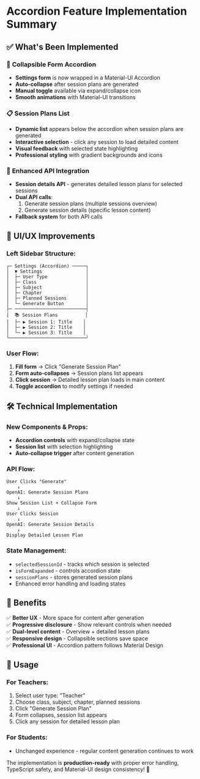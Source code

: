 # Accordion Feature Implementation Summary

## ✅ What's Been Implemented

### 🎯 **Collapsible Form Accordion**

- **Settings form** is now wrapped in a Material-UI Accordion
- **Auto-collapse** after session plans are generated
- **Manual toggle** available via expand/collapse icon
- **Smooth animations** with Material-UI transitions

### 📋 **Session Plans List**

- **Dynamic list** appears below the accordion when session plans are generated
- **Interactive selection** - click any session to load detailed content
- **Visual feedback** with selected state highlighting
- **Professional styling** with gradient backgrounds and icons

### 🔄 **Enhanced API Integration**

- **Session details API** - generates detailed lesson plans for selected sessions
- **Dual API calls**:
  1. Generate session plans (multiple sessions overview)
  2. Generate session details (specific lesson content)
- **Fallback system** for both API calls

## 🎨 **UI/UX Improvements**

### **Left Sidebar Structure:**

```
┌─ Settings (Accordion) ─────┐
│  ▼ Settings                │
│  ├─ User Type              │
│  ├─ Class                  │
│  ├─ Subject                │
│  ├─ Chapter                │
│  ├─ Planned Sessions       │
│  └─ Generate Button        │
├─ ──────────────────────────┤
│  📚 Session Plans          │
│  ├─ ▶️ Session 1: Title    │
│  ├─ ▶️ Session 2: Title    │
│  └─ ▶️ Session 3: Title    │
└────────────────────────────┘
```

### **User Flow:**

1. **Fill form** → Click "Generate Session Plan"
2. **Form auto-collapses** → Session plans list appears
3. **Click session** → Detailed lesson plan loads in main content
4. **Toggle accordion** to modify settings if needed

## 🛠️ **Technical Implementation**

### **New Components & Props:**

- **Accordion controls** with expand/collapse state
- **Session list** with selection highlighting
- **Auto-collapse trigger** after content generation

### **API Flow:**

```
User Clicks "Generate"
    ↓
OpenAI: Generate Session Plans
    ↓
Show Session List + Collapse Form
    ↓
User Clicks Session
    ↓
OpenAI: Generate Session Details
    ↓
Display Detailed Lesson Plan
```

### **State Management:**

- `selectedSessionId` - tracks which session is selected
- `isFormExpanded` - controls accordion state
- `sessionPlans` - stores generated session plans
- Enhanced error handling and loading states

## 🚀 **Benefits**

✅ **Better UX** - More space for content after generation  
✅ **Progressive disclosure** - Show relevant controls when needed  
✅ **Dual-level content** - Overview + detailed lesson plans  
✅ **Responsive design** - Collapsible sections save space  
✅ **Professional UI** - Accordion pattern follows Material Design

## 🔧 **Usage**

### **For Teachers:**

1. Select user type: "Teacher"
2. Choose class, subject, chapter, planned sessions
3. Click "Generate Session Plan"
4. Form collapses, session list appears
5. Click any session for detailed lesson plan

### **For Students:**

- Unchanged experience - regular content generation continues to work

The implementation is **production-ready** with proper error handling, TypeScript safety, and Material-UI design consistency! 🎉
